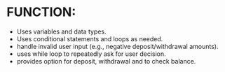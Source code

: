 # FUNCTION:
- Uses variables and data types.
- Uses conditional statements and loops as needed.
- handle invalid user input (e.g., negative deposit/withdrawal amounts).
- uses while loop to repeatedly ask for user decision.
- provides option for deposit, withdrawal and to check balance.
